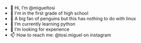 - 👋 Hi, I’m @migueltosi
- 👀 I'm in the first grade of high school
- 🐧 A big fan of penguins but this has nothing to do with linux
- 🐍 I’m currently learning python
- 💞 I’m looking for experience
- 📫 How to reach me: @tosi.miguel on instagram

<!---
migueltosi/migueltosi is a ✨ special ✨ repository because its `README.md` (this file) appears on your GitHub profile.
You can click the Preview link to take a look at your changes.
--->
